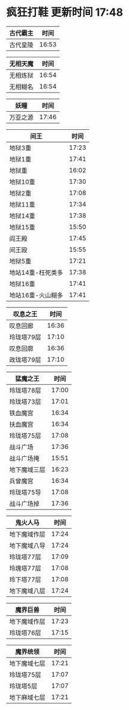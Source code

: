# 疯狂打鞋 更新时间 17:48

| 古代霸主   | 时间    |
|--------|-------|
| 古代皇陵 | 16:53 |

| 无相天魔   | 时间    |
|--------|-------|
| 无相炼狱 | 16:54 |
| 无相糊名 | 16:54 |

| 妖瞳   | 时间    |
|--------|-------|
| 万亚之源 | 17:46 |

| 间王   | 时间    |
|--------|-------|
| 地狱3重 | 17:23 |
| 地狱1重 | 17:41 |
| 地狱重 | 16:02 |
| 地狱10重 | 17:30 |
| 地狱2重 | 17:08 |
| 地狱11重 | 17:34 |
| 地狱14重 | 17:38 |
| 地狱15重 | 15:50 |
| 阎王殿 | 17:45 |
| 间王殴 | 15:55 |
| 地狱5重 | 17:21 |
| 地站14重-枉死类多 | 17:38 |
| 地狱16重 | 17:41 |
| 地站16重-火山糊多 | 17:41 |

| 叹息之王   | 时间    |
|--------|-------|
| 叹息回廊 | 16:36 |
| 玲珑塔79层 | 17:10 |
| 叹息回廓 | 16:36 |
| 政珑塔79层 | 17:10 |

| 猛魔之王   | 时间    |
|--------|-------|
| 玲珑塔78层 | 17:00 |
| 玲珑塔73层 | 17:01 |
| 铁血魔宫 | 16:34 |
| 扶血魔宫 | 16:34 |
| 玲珑塔75层 | 17:08 |
| 战斗广场 | 17:36 |
| 战斗广场掩 | 15:51 |
| 地下魔域三层 | 16:23 |
| 兵曾魔宫 | 16:34 |
| 玲珑塔75导 | 17:08 |
| 战斗广场掉 | 17:36 |

| 鬼火人马   | 时间    |
|--------|-------|
| 地下魔域作层 | 17:24 |
| 地下魔域八导 | 17:24 |
| 玲珑塔77层 | 17:09 |
| 玲瑰塔77层 | 17:08 |
| 玲下塔77层 | 17:08 |
| 地下魔域八层 | 17:24 |

| 魔界巨兽   | 时间    |
|--------|-------|
| 地下魔域作层 | 17:23 |
| 玲珑塔76层 | 17:15 |

| 魔界统领   | 时间    |
|--------|-------|
| 地下魔域七层 | 17:21 |
| 玲珑塔75层 | 17:07 |
| 玲珑塔5层 | 17:07 |
| 地下麻域七层 | 17:21 |